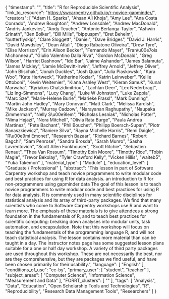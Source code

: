 {
    "timestamp": "",
    "title": "R for Reproducible Scientific Analysis",
    "link_to_resource": "https://swcarpentry.github.io/r-novice-gapminder/",
    "creators": [
        "Adam H. Sparks",
        "Ahsan Ali Khoja",
        "Amy Lee",
        "Ana Costa Conrado",
        "Andrew Boughton",
        "Andrew Lonsdale",
        "Andrew MacDonald",
        "Andris Jankevics",
        "Andy Teucher",
        "Antonio Berlanga-Taylor",
        "Ashwin Srinath",
        "Ben Bolker",
        "Bill Mills",
        "bippuspm",
        "Bret Beheim",
        "butterflyskip",
        "Clare Sloggett",
        "Daniel",
        "Dave Bridges",
        "David J. Harris",
        "David Mawdsley",
        "Dean Attali",
        "Diego Rabatone Oliveira",
        "Drew Tyre",
        "Elise Morrison",
        "Erin Alison Becker",
        "Fernando Mayer",
        "Fran\u00e7ois Michonneau",
        "Giulio Valentino Dalla Riva",
        "Gordon McDonald",
        "Greg Wilson",
        "Harriet Dashnow",
        "Ido Bar",
        "Jaime Ashander",
        "James Balamuta",
        "James Mickley",
        "Jamie McDevitt-Irwin",
        "Jeffrey Arnold",
        "Jeffrey Oliver",
        "John Blischak",
        "Jonah Duckles",
        "Josh Quan",
        "Julia Piaskowski",
        "Kara Woo",
        "Kate Hertweck",
        "Katherine Koziar",
        "Katrin Leinweber",
        "Kellie Ottoboni",
        "Kevin Weitemier",
        "Kiana Ashley West",
        "Kieran Samuk",
        "Kunal Marwaha",
        "Kyriakos Chatzidimitriou",
        "Lachlan Deer",
        "Lex Nederbragt",
        "Liz Ing-Simmons",
        "Lucy Chang",
        "Luke W Johnston",
        "Luke Zappia",
        "Marc Sze",
        "Marie-Helene Burle",
        "Marieke Frassl",
        "Mark Dunning",
        "Martin John Hadley",
        "Mary Donovan",
        "Matt Clark",
        "Melissa Kardish",
        "Mike Jackson",
        "Murray Cadzow",
        "Narayanan Raghupathy",
        "Naupaka Zimmerman",
        "Nelly S\u00e9lem",
        "Nicholas Lesniak",
        "Nicholas Potter",
        "Nima Hejazi",
        "Nora Mitchell",
        "Olivia Rata Burge",
        "Paula Andrea Martinez",
        "Pete Bachant",
        "Phil Bouchet",
        "Philipp Boersch-Supan",
        "Piotr Banaszkiewicz",
        "Raniere Silva",
        "Rayna Michelle Harris",
        "Remi Daigle",
        "R\u00e9mi Emonet",
        "Research Bazaar",
        "Richard Barnes",
        "Robert Bagchi",
        "Sam Penrose",
        "Sandra Brosda",
        "Sarah Munro",
        "Sasha Lavrentovich",
        "Scott Allen Funkhouser",
        "Scott Ritchie",
        "Sebastien Renaut",
        "Thea Van Rossum",
        "Timothy Eoin Moore",
        "Timothy Rice",
        "Tobin Magle",
        "Trevor Bekolay",
        "Tyler Crawford Kelly",
        "Vicken Hillis",
        "waiteb5",
        "Yuka Takemon"
    ],
    "material_type": [
        "Module"
    ],
    "education_level": [
        "Graduate / Professional"
    ],
    "abstract": "This lesson in part of Software Carpentry workshop and teach novice programmers to write modular code and best practices for using R for data analysis. an introduction to R for non-programmers using gapminder data The goal of this lesson is to teach novice programmers to write modular code and best practices for using R for data analysis. R is commonly used in many scientific disciplines for statistical analysis and its array of third-party packages. We find that many scientists who come to Software Carpentry workshops use R and want to learn more. The emphasis of these materials is to give attendees a strong foundation in the fundamentals of R, and to teach best practices for scientific computing: breaking down analyses into modular units, task automation, and encapsulation. Note that this workshop will focus on teaching the fundamentals of the programming language R, and will not teach statistical analysis. The lesson contains more material than can be taught in a day. The instructor notes page has some suggested lesson plans suitable for a one or half day workshop. A variety of third party packages are used throughout this workshop. These are not necessarily the best, nor are they comprehensive, but they are packages we find useful, and have been chosen primarily for their usability.",
    "language": [
        "English"
    ],
    "conditions_of_use": "cc-by",
    "primary_user": [
        "student",
        "teacher"
    ],
    "subject_areas": [
        "Computer Science",
        "Information Science",
        "Measurement and Data"
    ],
    "FORRT_clusters": [
        ""
    ],
    "tags": [
        "Analysis",
        "Data",
        "Education",
        "Open Scholarship Tools and Technologies",
        "R",
        "Reproducibility",
        "Research Data Management Tools",
        "Researchers"
    ]
}
